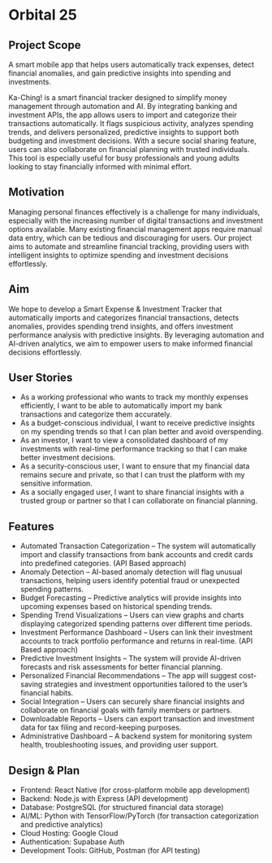 # Orbital 25

## Project Scope
A smart mobile app that helps users automatically track expenses, detect financial anomalies, and gain predictive insights into spending and investments.

Ka-Ching! is a smart financial tracker designed to simplify money management through automation and AI. By integrating banking and investment APIs, the app allows users to import and categorize their transactions automatically. It flags suspicious activity, analyzes spending trends, and delivers personalized, predictive insights to support both budgeting and investment decisions. With a secure social sharing feature, users can also collaborate on financial planning with trusted individuals. This tool is especially useful for busy professionals and young adults looking to stay financially informed with minimal effort.

## Motivation 
Managing personal finances effectively is a challenge for many individuals, especially with the increasing number of digital transactions and investment options available. Many existing financial management apps require manual data entry, which can be tedious and discouraging for users. Our project aims to automate and streamline financial tracking, providing users with intelligent insights to optimize spending and investment decisions effortlessly.

## Aim 
We hope to develop a Smart Expense & Investment Tracker that automatically imports and categorizes financial transactions, detects anomalies, provides spending trend insights, and offers investment performance analysis with predictive insights. By leveraging automation and AI-driven analytics, we aim to empower users to make informed financial decisions effortlessly.


## User Stories
- As a working professional who wants to track my monthly expenses efficiently, I want to be able to automatically import my bank transactions and categorize them accurately.
- As a budget-conscious individual, I want to receive predictive insights on my spending trends so that I can plan better and avoid overspending.
- As an investor, I want to view a consolidated dashboard of my investments with real-time performance tracking so that I can make better investment decisions.
- As a security-conscious user, I want to ensure that my financial data remains secure and private, so that I can trust the platform with my sensitive information.
- As a socially engaged user, I want to share financial insights with a trusted group or partner so that I can collaborate on financial planning.


## Features
- Automated Transaction Categorization – The system will automatically import and classify transactions from bank accounts and credit cards into predefined categories. (API Based approach)
- Anomaly Detection – AI-based anomaly detection will flag unusual transactions, helping users identify potential fraud or unexpected spending patterns.
- Budget Forecasting – Predictive analytics will provide insights into upcoming expenses based on historical spending trends.
- Spending Trend Visualizations – Users can view graphs and charts displaying categorized spending patterns over different time periods.
- Investment Performance Dashboard – Users can link their investment accounts to track portfolio performance and returns in real-time. (API Based approach)
- Predictive Investment Insights – The system will provide AI-driven forecasts and risk assessments for better financial planning. 
- Personalized Financial Recommendations – The app will suggest cost-saving strategies and investment opportunities tailored to the user’s financial habits.
- Social Integration – Users can securely share financial insights and collaborate on financial goals with family members or partners. 
- Downloadable Reports – Users can export transaction and investment data for tax filing and record-keeping purposes. 
- Administrative Dashboard – A backend system for monitoring system health, troubleshooting issues, and providing user support.

## Design & Plan
- Frontend: React Native (for cross-platform mobile app development)
- Backend: Node.js with Express (API development)
- Database: PostgreSQL (for structured financial data storage)
- AI/ML: Python with TensorFlow/PyTorch (for transaction categorization and predictive analytics)
- Cloud Hosting: Google Cloud  
- Authentication: Supabase Auth 
- Development Tools: GitHub, Postman (for API testing)


